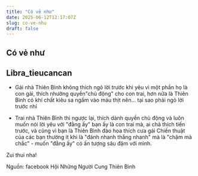 ```yaml
---
title: "Có vẻ như"
date: 2025-06-12T12:17:07Z
slug: co-ve-nhu
draft: false
---
```


## Có vẻ như

## Libra_tieucancan

- Gái nhà Thiên Bình không thích ngỏ lời trước khi yêu vì một phần họ là con gái, thích nhường quyền"chủ động" cho con trai, hơn nữa là Thiên Bình có khí chất kiêu sa ngấm vào máu thịt nên... tại sao phải ngỏ lời trước nhỉ 
 
- Trai nhà Thiên Bình thì ngược lại, thích dành quyền chủ động và luôn muốn nói lời yêu với "đằng ấy"  bạn ấy là con trai mà, ai chả thích tiến trước, và cũng vì bạn là Thiên Bình đào hoa thích cưa gái  Chiến thuật của các bạn thường ít khi là "đánh nhanh thắng nhanh" mà là "chậm mà chắc" - muốn "đằng ấy" có ấn tượng sâu đậm với mình.
 
Zui thui nha!
 
Nguồn: facebook Hội Những Người Cung Thiên Bình